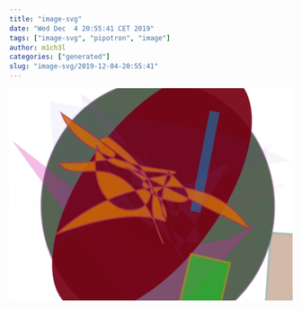 ```yaml
---
title: "image-svg"
date: "Wed Dec  4 20:55:41 CET 2019"
tags: ["image-svg", "pipotron", "image"]
author: m1ch3l
categories: ["generated"]
slug: "image-svg/2019-12-04-20:55:41"
---
```


![](image.svg)
